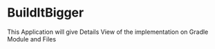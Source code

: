 # BuildItBigger
This Application will give Details View of the implementation on Gradle Module and Files
